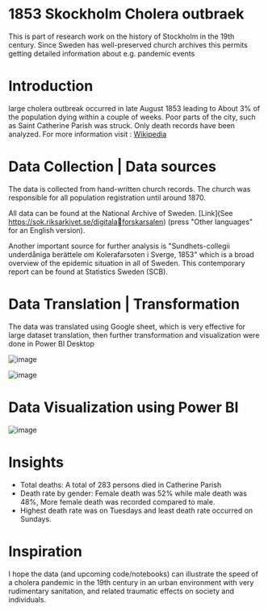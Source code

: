 # 1853 Skockholm Cholera outbraek
This is part of research work on the history of Stockholm in the 19th century. Since Sweden has well-preserved church archives this permits getting detailed information about e.g. pandemic events

# Introduction
large cholera outbreak occurred in late August 1853 leading to About 3% of the population dying within a couple of weeks. Poor parts of the city, such as Saint 
Catherine Parish was struck. Only death records have been analyzed.
For more information visit : [Wikipedia](https://en.wikipedia.org/wiki/1853_Stockholm_cholera_outbreak)

# Data Collection | Data sources
The data is collected from hand-written church records. The church was responsible for all population registration until around 1870.

All data can be found at the National Archive of Sweden. [Link](See https://sok.riksarkivet.se/digitalaforskarsalen) (press "Other languages" for an English version).

Another important source for further analysis is "Sundhets-collegii underdåniga berättele om Kolerafarsoten i Sverge, 1853" which is a broad overview of the epidemic situation in all of Sweden. 
This contemporary report can be found at Statistics Sweden (SCB).

# Data Translation | Transformation
The data was translated using Google sheet, which is very effective for large dataset translation, then further transformation and visualization were done in Power BI Desktop

![image](https://github.com/Toluwani-O/Shockholm-1853-Cholera-Outbreak/assets/140829887/7c0efc67-6d77-4437-a15e-467a82b94a9e)

![image](https://github.com/Toluwani-O/Shockholm-1853-Cholera-Outbreak/assets/140829887/2c0b84dd-54f5-45fe-bac9-d2f0259608fa)



# Data Visualization using Power BI
![image](https://github.com/Toluwani-O/Shockholm-1853-Cholera-Outbreak/assets/140829887/fa59c752-9084-46af-a094-77833f879442)

# Insights
- Total deaths: A total of 283 persons died in Catherine Parish
- Death rate by gender: Female death was 52% while male death was 48%, More female death was recorded compared to male.
- Highest death rate was on Tuesdays and least death rate occurred on Sundays.

# Inspiration
I hope the data (and upcoming code/notebooks) can illustrate the speed of a cholera pandemic in the 19th 
century in an urban environment with very rudimentary sanitation, and related traumatic effects on society 
and individuals.
